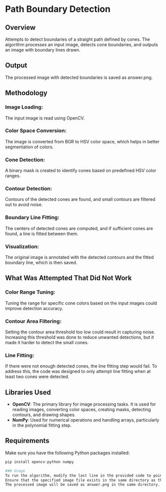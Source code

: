 # Path Boundary Detection
## Overview
Attempts to detect boundaries of a straight path defined by cones. The algorithm processes an input image, detects cone boundaries, and outputs an image with boundary lines drawn.

## Output
The processed image with detected boundaries is saved as answer.png.

## Methodology
### Image Loading: 
The input image is read using OpenCV.

### Color Space Conversion: 
The image is converted from BGR to HSV color space, which helps in better segmentation of colors.

### Cone Detection: 
A binary mask is created to identify cones based on predefined HSV color ranges.

### Contour Detection: 
Contours of the detected cones are found, and small contours are filtered out to avoid noise.

### Boundary Line Fitting: 
The centers of detected cones are computed, and if sufficient cones are found, a line is fitted between them.

### Visualization: 
The original image is annotated with the detected contours and the fitted boundary line, which is then saved.

## What Was Attempted That Did Not Work
### Color Range Tuning: 
Tuning the range for specific cone colors based on the input images could improve detection accuracy.

### Contour Area Filtering: 
Setting the contour area threshold too low could result in capturing noise. Increasing this threshold was done to reduce unwanted detections, but it made it harder to detect the small cones.

### Line Fitting: 
If there were not enough detected cones, the line fitting step would fail. To address this, the code was designed to only attempt line fitting when at least two cones were detected.

## Libraries Used
- **OpenCV**: The primary library for image processing tasks. It is used for reading images, converting color spaces, creating masks, detecting contours, and drawing shapes.
- **NumPy**: Used for numerical operations and handling arrays, particularly in the polynomial fitting step.

## Requirements
Make sure you have the following Python packages installed:
```bash
pip install opencv-python numpy

### Usage
To run the algorithm, modify the last line in the provided code to point to your input image.
Ensure that the specified image file exists in the same directory as the script.
The processed image will be saved as answer.png in the same directory.
